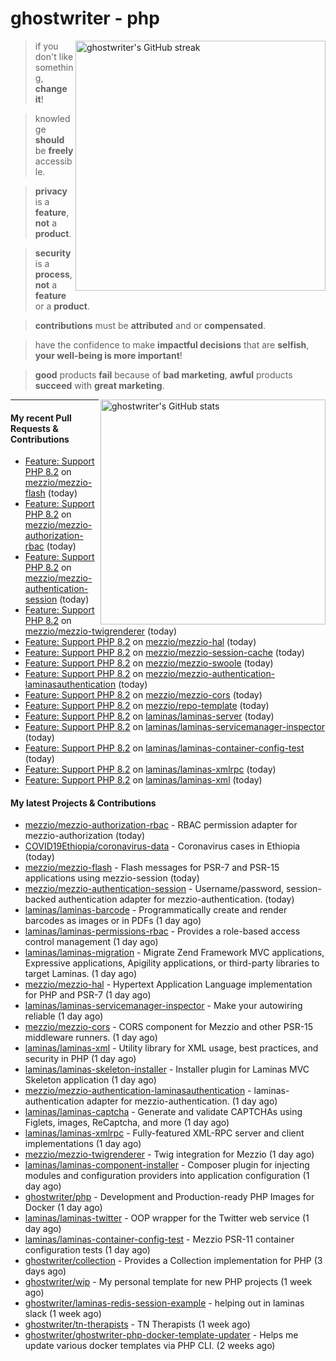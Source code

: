 # ghostwriter - php

<img alt="ghostwriter's GitHub streak" width="400px" align="right" src="https://github-readme-streak-stats.herokuapp.com/?cache_seconds=1800&user=ghostwriter">

> if you don't like something, **change it**!

> knowledge **should** be **freely** accessible.

> **privacy** is a **feature**, **not** a **product**.

> **security** is a **process**, **not** a **feature** or a **product**.

> **contributions** must be **attributed** and or **compensated**.

> have the confidence to make **impactful decisions** that are **selfish**, **your well-being is more important**!

> **good** products **fail** because of **bad marketing**, **awful** products **succeed** with **great marketing**.

<img alt="ghostwriter's GitHub stats" width="360px" align="right" src="https://github-readme-stats.vercel.app/api?cache_seconds=1800&username=ghostwriter&show_icons=true&count_private=true&hide_title=true&hide_rank=true&icon_color=333">

---

#### My recent Pull Requests & Contributions

- [Feature: Support PHP 8.2](https://github.com/mezzio/mezzio-flash/pull/24) on [mezzio/mezzio-flash](https://github.com/mezzio/mezzio-flash) (today)
- [Feature: Support PHP 8.2](https://github.com/mezzio/mezzio-authorization-rbac/pull/23) on [mezzio/mezzio-authorization-rbac](https://github.com/mezzio/mezzio-authorization-rbac) (today)
- [Feature: Support PHP 8.2](https://github.com/mezzio/mezzio-authentication-session/pull/25) on [mezzio/mezzio-authentication-session](https://github.com/mezzio/mezzio-authentication-session) (today)
- [Feature: Support PHP 8.2](https://github.com/mezzio/mezzio-twigrenderer/pull/24) on [mezzio/mezzio-twigrenderer](https://github.com/mezzio/mezzio-twigrenderer) (today)
- [Feature: Support PHP 8.2](https://github.com/mezzio/mezzio-hal/pull/63) on [mezzio/mezzio-hal](https://github.com/mezzio/mezzio-hal) (today)
- [Feature: Support PHP 8.2](https://github.com/mezzio/mezzio-session-cache/pull/34) on [mezzio/mezzio-session-cache](https://github.com/mezzio/mezzio-session-cache) (today)
- [Feature: Support PHP 8.2](https://github.com/mezzio/mezzio-swoole/pull/105) on [mezzio/mezzio-swoole](https://github.com/mezzio/mezzio-swoole) (today)
- [Feature: Support PHP 8.2](https://github.com/mezzio/mezzio-authentication-laminasauthentication/pull/23) on [mezzio/mezzio-authentication-laminasauthentication](https://github.com/mezzio/mezzio-authentication-laminasauthentication) (today)
- [Feature: Support PHP 8.2](https://github.com/mezzio/mezzio-cors/pull/49) on [mezzio/mezzio-cors](https://github.com/mezzio/mezzio-cors) (today)
- [Feature: Support PHP 8.2](https://github.com/mezzio/repo-template/pull/18) on [mezzio/repo-template](https://github.com/mezzio/repo-template) (today)
- [Feature: Support PHP 8.2](https://github.com/laminas/laminas-server/pull/55) on [laminas/laminas-server](https://github.com/laminas/laminas-server) (today)
- [Feature: Support PHP 8.2](https://github.com/laminas/laminas-servicemanager-inspector/pull/12) on [laminas/laminas-servicemanager-inspector](https://github.com/laminas/laminas-servicemanager-inspector) (today)
- [Feature: Support PHP 8.2](https://github.com/laminas/laminas-container-config-test/pull/17) on [laminas/laminas-container-config-test](https://github.com/laminas/laminas-container-config-test) (today)
- [Feature: Support PHP 8.2](https://github.com/laminas/laminas-xmlrpc/pull/30) on [laminas/laminas-xmlrpc](https://github.com/laminas/laminas-xmlrpc) (today)
- [Feature: Support PHP 8.2](https://github.com/laminas/laminas-xml/pull/16) on [laminas/laminas-xml](https://github.com/laminas/laminas-xml) (today)

#### My latest Projects & Contributions

- [mezzio/mezzio-authorization-rbac](https://github.com/mezzio/mezzio-authorization-rbac) - RBAC permission adapter for mezzio-authorization (today)
- [COVID19Ethiopia/coronavirus-data](https://github.com/COVID19Ethiopia/coronavirus-data) - Coronavirus cases in Ethiopia (today)
- [mezzio/mezzio-flash](https://github.com/mezzio/mezzio-flash) - Flash messages for PSR-7 and PSR-15 applications using mezzio-session (today)
- [mezzio/mezzio-authentication-session](https://github.com/mezzio/mezzio-authentication-session) - Username/password, session-backed authentication adapter for mezzio-authentication. (today)
- [laminas/laminas-barcode](https://github.com/laminas/laminas-barcode) - Programmatically create and render barcodes as images or in PDFs (1 day ago)
- [laminas/laminas-permissions-rbac](https://github.com/laminas/laminas-permissions-rbac) - Provides a role-based access control management (1 day ago)
- [laminas/laminas-migration](https://github.com/laminas/laminas-migration) - Migrate Zend Framework MVC applications, Expressive applications, Apigility applications, or third-party libraries to target Laminas. (1 day ago)
- [mezzio/mezzio-hal](https://github.com/mezzio/mezzio-hal) - Hypertext Application Language implementation for PHP and PSR-7 (1 day ago)
- [laminas/laminas-servicemanager-inspector](https://github.com/laminas/laminas-servicemanager-inspector) - Make your autowiring reliable (1 day ago)
- [mezzio/mezzio-cors](https://github.com/mezzio/mezzio-cors) - CORS component for Mezzio and other PSR-15 middleware runners. (1 day ago)
- [laminas/laminas-xml](https://github.com/laminas/laminas-xml) - Utility library for XML usage, best practices, and security in PHP (1 day ago)
- [laminas/laminas-skeleton-installer](https://github.com/laminas/laminas-skeleton-installer) - Installer plugin for Laminas MVC Skeleton application (1 day ago)
- [mezzio/mezzio-authentication-laminasauthentication](https://github.com/mezzio/mezzio-authentication-laminasauthentication) - laminas-authentication adapter for mezzio-authentication. (1 day ago)
- [laminas/laminas-captcha](https://github.com/laminas/laminas-captcha) - Generate and validate CAPTCHAs using Figlets, images, ReCaptcha, and more (1 day ago)
- [laminas/laminas-xmlrpc](https://github.com/laminas/laminas-xmlrpc) - Fully-featured XML-RPC server and client implementations (1 day ago)
- [mezzio/mezzio-twigrenderer](https://github.com/mezzio/mezzio-twigrenderer) - Twig integration for Mezzio (1 day ago)
- [laminas/laminas-component-installer](https://github.com/laminas/laminas-component-installer) - Composer plugin for injecting modules and configuration providers into application configuration (1 day ago)
- [ghostwriter/php](https://github.com/ghostwriter/php) - Development and Production-ready PHP Images for Docker (1 day ago)
- [laminas/laminas-twitter](https://github.com/laminas/laminas-twitter) - OOP wrapper for the Twitter web service (1 day ago)
- [laminas/laminas-container-config-test](https://github.com/laminas/laminas-container-config-test) - Mezzio PSR-11 container configuration tests (1 day ago)
- [ghostwriter/collection](https://github.com/ghostwriter/collection) - Provides a Collection implementation for PHP (3 days ago)
- [ghostwriter/wip](https://github.com/ghostwriter/wip) - My personal template for new PHP projects (1 week ago)
- [ghostwriter/laminas-redis-session-example](https://github.com/ghostwriter/laminas-redis-session-example) - helping out in laminas slack (1 week ago)
- [ghostwriter/tn-therapists](https://github.com/ghostwriter/tn-therapists) - TN Therapists (1 week ago)
- [ghostwriter/ghostwriter-php-docker-template-updater](https://github.com/ghostwriter/ghostwriter-php-docker-template-updater) - Helps me update various docker templates via PHP CLI. (2 weeks ago)
